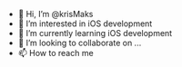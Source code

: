 - 👋 Hi, I’m @krisMaks
- 👀 I’m interested in iOS development
- 🌱 I’m currently learning iOS development
- 💞️ I’m looking to collaborate on ...
- 📫 How to reach me 

<!---
krisMaks/krisMaks is a ✨ special ✨ repository because its `README.md` (this file) appears on your GitHub profile.
You can click the Preview link to take a look at your changes.
--->
